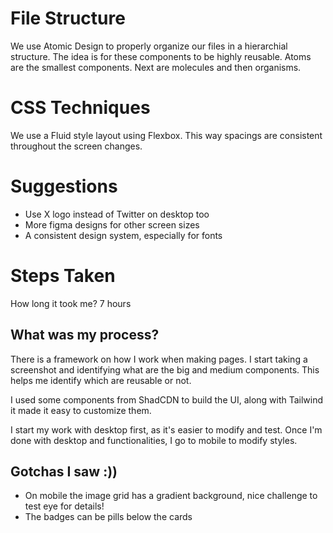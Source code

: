 # File Structure

We use Atomic Design to properly organize our files in a hierarchial structure.
The idea is for these components to be highly reusable.
Atoms are the smallest components. Next are molecules and then organisms.

# CSS Techniques

We use a Fluid style layout using Flexbox. This way spacings are consistent
throughout the screen changes.

# Suggestions

- Use X logo instead of Twitter on desktop too
- More figma designs for other screen sizes
- A consistent design system, especially for fonts

# Steps Taken

How long it took me? 7 hours

## What was my process?
There is a framework on how I work when making pages.
I start taking a screenshot and identifying what are the big and medium components.
This helps me identify which are reusable or not.

I used some components from ShadCDN to build the UI, along with Tailwind it made it easy
to customize them.

I start my work with desktop first, as it's easier to modify and test. Once I'm done with desktop and functionalities, I go to mobile to modify styles.

## Gotchas I saw :))

- On mobile the image grid has a gradient background, nice challenge to test eye for details!
- The badges can be pills below the cards
